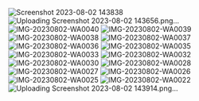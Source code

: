 ![Screenshot 2023-08-02 143838](https://github.com/PCHANDU20551A0543/restapi/assets/95841326/f47a1d05-84a4-496f-80dd-31a938b3eb20)
![Uploading Screenshot 2023-08-02 143656.png…]()
![IMG-20230802-WA0040](https://github.com/PCHANDU20551A0543/restapi/assets/95841326/56a47939-30dd-4503-b688-c3b93c000d4e)
![IMG-20230802-WA0039](https://github.com/PCHANDU20551A0543/restapi/assets/95841326/3deb6534-ed29-43cc-bd2b-eaa14e72f8d3)
![IMG-20230802-WA0038](https://github.com/PCHANDU20551A0543/restapi/assets/95841326/c30239eb-2399-4a55-bbe5-5800c6908fe8)
![IMG-20230802-WA0037](https://github.com/PCHANDU20551A0543/restapi/assets/95841326/0b9e963a-6403-4c52-8a87-bf65b9137bd4)
![IMG-20230802-WA0036](https://github.com/PCHANDU20551A0543/restapi/assets/95841326/25a1c3ac-e58f-4b16-aa4c-d3323a95322e)
![IMG-20230802-WA0035](https://github.com/PCHANDU20551A0543/restapi/assets/95841326/2c9d8ab1-61f3-4e32-8eb8-720d0698818c)
![IMG-20230802-WA0033](https://github.com/PCHANDU20551A0543/restapi/assets/95841326/634c1457-c42b-4cd7-86c8-69b9b86cf626)
![IMG-20230802-WA0032](https://github.com/PCHANDU20551A0543/restapi/assets/95841326/5d6e0308-9280-4f87-ac4c-fd67831fb9df)
![IMG-20230802-WA0030](https://github.com/PCHANDU20551A0543/restapi/assets/95841326/29f7501d-87ef-4bd6-89c6-c92093e9e72b)
![IMG-20230802-WA0028](https://github.com/PCHANDU20551A0543/restapi/assets/95841326/51404d7a-3eb2-4554-ba50-6cbbb46b6846)
![IMG-20230802-WA0027](https://github.com/PCHANDU20551A0543/restapi/assets/95841326/dd8d950c-e362-4a84-9eea-d7e7cdb1b321)
![IMG-20230802-WA0026](https://github.com/PCHANDU20551A0543/restapi/assets/95841326/d9b2c811-ec16-4021-8956-bc1c5fef46c7)
![IMG-20230802-WA0025](https://github.com/PCHANDU20551A0543/restapi/assets/95841326/d60573f2-57f2-49b7-938d-deaa26022684)
![IMG-20230802-WA0022](https://github.com/PCHANDU20551A0543/restapi/assets/95841326/0c13ec3e-0e62-4aee-8f46-399ca643f892)
![Uploading Screenshot 2023-08-02 143914.png…]()
